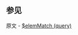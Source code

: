 ## 参见

原文 - [$elemMatch (query)]( https://docs.mongodb.com/manual/reference/operator/query/elemMatch/ )

